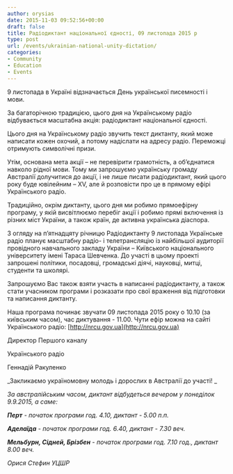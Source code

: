 ```yaml
---
author: orysias
date: 2015-11-03 09:52:56+00:00
draft: false
title: Радіодиктант національної єдності, 09 листопада 2015 р
type: post
url: /events/ukrainian-national-unity-dictation/
categories:
- Community
- Education
- Events
---
```


9 листопада в Україні відзначається День української писемності і мови.

За багаторічною традицією, цього дня на Українському радіо відбувається масштабна акція: радіодиктант національної єдності.

Цього дня на Українському радіо звучить текст диктанту, який може написати кожен охочий, а потому надіслати на адресу радіо. Переможці отримують символічні призи.

Утім, основана мета акції – не перевірити грамотність, а об’єднатися навколо рідної мови. Тому ми запрошуємо українську громаду Австралії долучитися до акції, і не лише писати радіодиктант, який цього року буде ювілейним – XV, але й розповісти про це в прямому ефірі Українського радіо.

Традиційно, окрім диктанту, цього дня ми робимо прямоефірну програму, у якій висвітлюємо перебіг акції і робимо прямі включення із різних міст України, а також країн, де активна українська діаспора.

З огляду на п’ятнадцяту річницю Радіодиктанту 9 листопада Українське радіо планує масштабну радіо- і телетрансляцію із найбільшої аудиторії провідного навчального закладу України – Київського національного університету імені Тараса Шевченка. До участі в цьому проекті запрошені політики, посадовці, громадські діячі, науковці, митці, студенти та школярі.

Запрошуємо Вас також взяти участь в написанні радіодиктанту, а також стати учасником програми і розказати про свої враження від підготовки та написання диктанту.

Наша програма починає звучати 09 листопада 2015 року о 10.10 (за київським часом), час диктування - 11.00. Чути ефір можна на сайті Українського радіо: [http://nrcu.gov.ua](http://nrcu.gov.ua)

Директор Першого каналу

Українського радіо

Геннадій Ракуленко


_Закликаємо україномовну молодь і дорослих в Австралії до участі! _




_За австралійським часом, диктант відбудеться вечером у понеділок 9.9.2015, а саме:_




_**Перт** - початок програми год. 4.10, диктант - 5.00 п.п._




_**Аделаїда** - початок програми год. 6.40, диктант - 7.30 веч._




_**Мельбурн, Сідней, Брізбен** - початок програми год. 7.10 год., диктант 8.00 веч._




_Орися Стефин_
_УЦШР_
